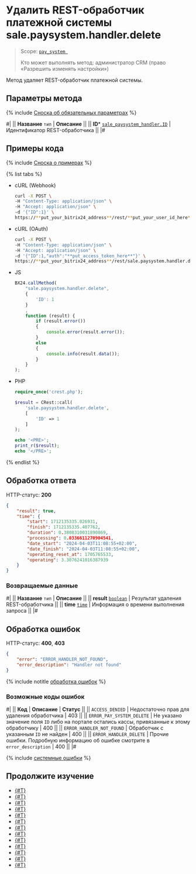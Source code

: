 # Удалить REST-обработчик платежной системы sale.paysystem.handler.delete

> Scope: [`pay_system `](../scopes/permissions.md)
>
> Кто может выполнять метод: администратор CRM (право «Разрешить изменять настройки»)

Метод удаляет REST-обработчик платежной системы.

## Параметры метода

{% include [Сноска об обязательных параметрах](../../_includes/required.md) %}

#|
|| **Название**
`тип` | **Описание** ||
|| **ID***
[`sale_paysystem_handler.ID`](../sale/data-types.md) | Идентификатор REST-обработчика ||
|#

## Примеры кода

{% include [Сноска о примерах](../../_includes/examples.md) %}

{% list tabs %}

- cURL (Webhook)

    ```bash
    curl -X POST \
    -H "Content-Type: application/json" \
    -H "Accept: application/json" \
    -d '{"ID":1}' \
    https://**put_your_bitrix24_address**/rest/**put_your_user_id_here**/**put_your_webbhook_here**/sale.paysystem.handler.delete
    ```

- cURL (OAuth)

    ```bash
    curl -X POST \
    -H "Content-Type: application/json" \
    -H "Accept: application/json" \
    -d '{"ID":1,"auth":"**put_access_token_here**"}' \
    https://**put_your_bitrix24_address**/rest/sale.paysystem.handler.delete
    ```

- JS

    ```js
    BX24.callMethod(
        "sale.paysystem.handler.delete",
        {
            'ID': 1
        }
        ,
        function (result) {
            if (result.error())
            {
                console.error(result.error());
            }
            else
            {
                console.info(result.data());
            }
        }
    );
    ```

- PHP

    ```php
    require_once('crest.php');

    $result = CRest::call(
        'sale.paysystem.handler.delete',
        [
            'ID' => 1
        ]
    );

    echo '<PRE>';
    print_r($result);
    echo '</PRE>';
    ```

{% endlist %}

## Обработка ответа

HTTP-статус: **200**

```json
{
    "result": true,
    "time": {
        "start": 1712135335.026931,
        "finish": 1712135335.407762,
        "duration": 0.3808310031890869,
        "processing": 0.0336611270904541,
        "date_start": "2024-04-03T11:08:55+02:00",
        "date_finish": "2024-04-03T11:08:55+02:00",
        "operating_reset_at": 1705765533,
        "operating": 3.3076241016387939
    }
}
```

### Возвращаемые данные

#|
|| **Название**
`тип` | **Описание** ||
|| **result**
[`boolean`](../data-types.md) | Результат удаления REST-обработчика ||
|| **time**
[`time`](../data-types.md) | Информация о времени выполнения запроса ||
|#

## Обработка ошибок

HTTP-статус: **400**, **403**

```json
{
    "error": "ERROR_HANDLER_NOT_FOUND",
    "error_description": "Handler not found"
}
```

{% include notitle [обработка ошибок](../../_includes/error-info.md) %}

### Возможные коды ошибок

#|
|| **Код** | **Описание** | **Статус** ||
|| `ACCESS_DENIED` | Недостаточно прав для удаления обработчика | 403 ||
|| `ERROR_PAY_SYSTEM_DELETE` | Не указано значение поля `ID` либо на портале остались кассы, привязанные к этому обработчику | 400 ||
|| `ERROR_HANDLER_NOT_FOUND` | Обработчик с указанным `ID` не найден | 400 ||
|| `ERROR_HANDLER_DELETE` | Прочие ошибки. Подробную информацию об ошибке смотрите в `error_description` | 400 ||
|#

{% include [системные ошибки](../../_includes/system-errors.md) %}

## Продолжите изучение

- [{#T}](./sale-pay-system-handler-add.md)
- [{#T}](./sale-pay-system-handler-update.md)
- [{#T}](./sale-pay-system-handler-list.md)
- [{#T}](./sale-pay-system-add.md)
- [{#T}](./sale-pay-system-update.md)
- [{#T}](./sale-pay-system-list.md)
- [{#T}](./sale-pay-system-settings-get.md)
- [{#T}](./sale-pay-system-settings-update.md)
- [{#T}](./sale-pay-system-delete.md)
- [{#T}](./sale-pay-system-pay-payment.md)
- [{#T}](./sale-pay-system-pay-invoice.md)
- [{#T}](./sale-pay-system-settings-payment-get.md)
- [{#T}](./sale-pay-system-settings-invoice-get.md)